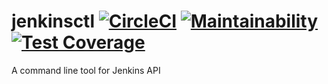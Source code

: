 # jenkinsctl [![CircleCI](https://circleci.com/gh/emman27/jenkinsctl.svg?style=svg)](https://circleci.com/gh/emman27/jenkinsctl) [![Maintainability](https://api.codeclimate.com/v1/badges/a54b9b66da016e075ad1/maintainability)](https://codeclimate.com/github/emman27/jenkinsctl/maintainability) [![Test Coverage](https://api.codeclimate.com/v1/badges/a54b9b66da016e075ad1/test_coverage)](https://codeclimate.com/github/emman27/jenkinsctl/test_coverage)

A command line tool for Jenkins API

